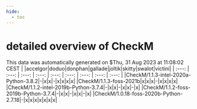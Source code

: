```yaml
---
hide:
  - toc
---
```


detailed overview of CheckM
===========================


This data was automatically generated on $Thu, 31 Aug 2023 at 11:08:02 CEST
| |accelgor|doduo|donphan|gallade|joltik|skitty|swalot|victini|
| :---: | :---: | :---: | :---: | :---: | :---: | :---: | :---: | :---: |
|CheckM/1.1.3-intel-2020a-Python-3.8.2|-|x|x|-|x|x|x|x|
|CheckM/1.1.3-foss-2021b|x|x|x|-|x|x|x|x|
|CheckM/1.1.2-intel-2019b-Python-3.7.4|-|x|x|-|x|x|-|x|
|CheckM/1.1.2-foss-2019b-Python-3.7.4|-|x|x|-|x|x|-|x|
|CheckM/1.0.18-foss-2020b-Python-2.7.18|-|x|x|x|x|x|x|x|
